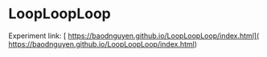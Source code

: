 # LoopLoopLoop
Experiment link: [ https://baodnguyen.github.io/LoopLoopLoop/index.html]( https://baodnguyen.github.io/LoopLoopLoop/index.html)
